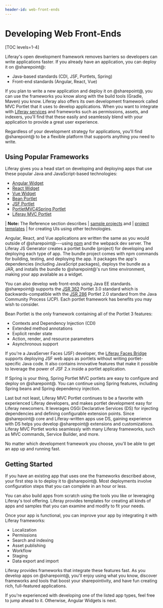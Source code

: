 ```yaml
---
header-id: web-front-ends
---
```


# Developing Web Front-Ends

[TOC levels=1-4]

Liferay's open development framework removes barriers so developers can write
applications faster. If you already have an application, you can deploy it on
@sharepoint@: 

- Java-based standards (CDI, JSF, Portlets, Spring)
- Front-end standards (Angular, React, Vue)

If you plan to write a new application and deploy it on @sharepoint@, you can use
the frameworks you know along with the build tools (Gradle, Maven) you know.
Liferay also offers its own development framework called MVC Portlet that it
uses to develop applications. When you want to integrate with 
[Liferay services](/docs/7-2/appdev/-/knowledge_base/a/service-builder)
and frameworks such as permissions, assets, and indexers, you'll find that these
easily and seamlessly blend with your application to provide a great user
experience.

Regardless of your development strategy for applications, you'll find @sharepoint@
to be a flexible platform that supports anything you need to write. 

## Using Popular Frameworks

Liferay gives you a head start on developing and deploying apps that use these
popular Java and JavaScript-based technologies:

-   [Angular Widget](/docs/7-2/appdev/-/knowledge_base/a/developing-an-angular-application)
-   [React Widget](/docs/7-2/appdev/-/knowledge_base/a/developing-a-react-application) 
-   [Vue Widget](/docs/7-2/appdev/-/knowledge_base/a/developing-a-vue-application)
-   [Bean Portlet](/docs/7-2/appdev/-/knowledge_base/a/bean-portlet) 
-   [JSF Portlet](/docs/7-2/appdev/-/knowledge_base/a/jsf-portlet)
-   [PortletMVC4Spring Portlet](/docs/7-2/appdev/-/knowledge_base/a/portletmvc4spring)
-   [Liferay MVC Portlet](/docs/7-2/appdev/-/knowledge_base/a/liferay-mvc-portlet)

| **Note:** The Reference section describes
| [sample projects](/docs/7-2/reference/-/knowledge_base/r/sample-projects) and 
| [project templates](/docs/7-2/reference/-/knowledge_base/r/project-templates) 
| for creating UIs using other technologies. 

Angular, React, and Vue applications are written the same as you would outside of
@sharepoint@---using
[npm](https://www.npmjs.com/)
and the webpack dev server. The Liferay JS Generator creates a portlet bundle
(project) for developing and deploying each type of app. The bundle
project comes with npm commands for building, testing, and deploying the app. It
packages the app's dependencies (including JavaScript packages), deploys the
bundle as a JAR, and installs the bundle to @sharepoint@'s run time environment,
making your app available as a widget. 

You can also develop web front-ends using Java EE standards.
@sharepoint@ supports the
[JSR 362](https://jcp.org/en/jsr/detail?id=362)
Portlet 3.0 standard which is backwards-compatible with the
[JSR 286](http://jcp.org/en/jsr/detail?id=286)
Portlet 2.0 standard from the Java Community Process (JCP). Each portlet
framework has benefits you may wish to consider. 

Bean Portlet is the only framework containing all of the Portlet 3 features:

-   Contexts and Dependency Injection (CDI)
-   Extended method annotations
-   Explicit render state
-   Action, render, and resource parameters
-   Asynchronous support 

If you're a JavaServer Faces (JSF) developer, the
[Liferay Faces Bridge](/docs/7-1/reference/-/knowledge_base/r/understanding-liferay-faces-bridge)
supports deploying JSF web apps as portlets without writing portlet-specific
Java code. It also contains innovative features that make it possible to
leverage the power of JSF 2.x inside a portlet application. 

If Spring is your thing, Spring Portlet MVC portlets are easy to configure and
deploy on @sharepoint@. You can continue using Spring features, including Spring
beans and Spring dependency injection. 

Last but not least, Liferay MVC Portlet continues to be a favorite with
experienced Liferay developers, and makes portlet development easy for Liferay
newcomers. It leverages OSGi Declarative Services (DS) for injecting
dependencies and defining configurable extension points. Since @sharepoint@ core
and Liferay-written apps use DS, gaining experience with DS helps you
develop @sharepoint@ extensions and customizations. Liferay MVC Portlet works
seamlessly with many Liferay frameworks, such as MVC commands, Service Builder,
and more. 

No matter which development framework you choose, you'll be able to get an app
up and running fast. 

## Getting Started

If you have an existing app that uses one the frameworks described above, your
first step is to deploy it to @sharepoint@. Most deployments involve configuration
steps that you can complete in an hour or less. 

You can also build apps from scratch using the tools you like or leveraging
Liferay's tool offering. Liferay provides templates for creating all kinds of
apps and samples that you can examine and modify to fit your needs. 

Once your app is functional, you can improve your app by integrating it with
Liferay frameworks: 

-   Localization
-   Permissions
-   Search and indexing
-   Asset publishing
-   Workflow
-   Staging
-   Data export and import

Liferay provides frameworks that integrate these features fast. As you develop
apps on @sharepoint@, you'll enjoy using what you know, discover frameworks and
tools that boost your sharepointivity, and have fun creating rich, full-featured
applications. 

If you're experienced with developing one of the listed app types, feel free to
jump ahead to it. Otherwise, Angular Widgets is next. 
